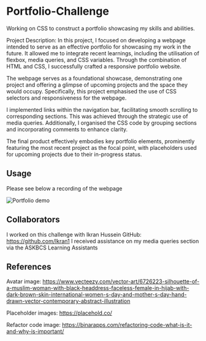 # Portfolio-Challenge

Working on CSS to construct a portfolio showcasing my skills and abilities.

Project Description:
In this project, I focused on developing a webpage intended to serve as an effective portfolio for showcasing my work in the future. It allowed me to integrate recent learnings, including the utilisation of flexbox, media queries, and CSS variables. Through the combination of HTML and CSS, I successfully crafted a responsive portfolio website.

The webpage serves as a foundational showcase, demonstrating one project and offering a glimpse of upcoming projects and the space they would occupy. Specifically, this project emphasised the use of CSS selectors and responsiveness for the webpage.

I implemented links within the navigation bar, facilitating smooth scrolling to corresponding sections. This was achieved through the strategic use of media queries. Additionally, I organised the CSS code by grouping sections and incorporating comments to enhance clarity.

The final product effectively embodies key portfolio elements, prominently featuring the most recent project as the focal point, with placeholders used for upcoming projects due to their in-progress status.

## Usage

Please see below a recording of the webpage

![Portfolio demo](./starter/images/finalrecording.gif)

## Collaborators

I worked on this challenge with Ikran Hussein GitHub: https://github.com/Ikran1
I received assistance on my media queries section via the ASKBCS Learning Assistants

## References

Avatar image: https://www.vecteezy.com/vector-art/6726223-silhouette-of-a-muslim-woman-with-black-headdress-faceless-female-in-hijab-with-dark-brown-skin-international-women-s-day-and-mother-s-day-hand-drawn-vector-contemporary-abstract-illustration

Placeholder images: https://placehold.co/

Refactor code image: https://binarapps.com/refactoring-code-what-is-it-and-why-is-important/

